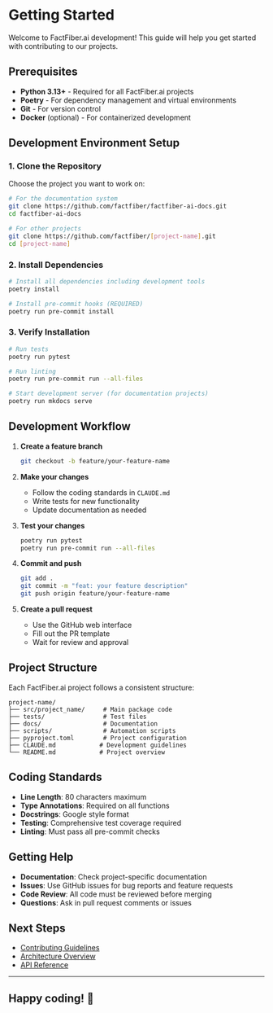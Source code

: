 # Getting Started

Welcome to FactFiber.ai development! This guide will help you get started
with contributing to our projects.

## Prerequisites

- **Python 3.13+** - Required for all FactFiber.ai projects
- **Poetry** - For dependency management and virtual environments
- **Git** - For version control
- **Docker** (optional) - For containerized development

## Development Environment Setup

### 1. Clone the Repository

Choose the project you want to work on:

```bash
# For the documentation system
git clone https://github.com/factfiber/factfiber-ai-docs.git
cd factfiber-ai-docs

# For other projects
git clone https://github.com/factfiber/[project-name].git
cd [project-name]
```

### 2. Install Dependencies

```bash
# Install all dependencies including development tools
poetry install

# Install pre-commit hooks (REQUIRED)
poetry run pre-commit install
```

### 3. Verify Installation

```bash
# Run tests
poetry run pytest

# Run linting
poetry run pre-commit run --all-files

# Start development server (for documentation projects)
poetry run mkdocs serve
```

## Development Workflow

1. **Create a feature branch**

   ```bash
   git checkout -b feature/your-feature-name
   ```

2. **Make your changes**
   - Follow the coding standards in `CLAUDE.md`
   - Write tests for new functionality
   - Update documentation as needed

3. **Test your changes**

   ```bash
   poetry run pytest
   poetry run pre-commit run --all-files
   ```

4. **Commit and push**

   ```bash
   git add .
   git commit -m "feat: your feature description"
   git push origin feature/your-feature-name
   ```

5. **Create a pull request**
   - Use the GitHub web interface
   - Fill out the PR template
   - Wait for review and approval

## Project Structure

Each FactFiber.ai project follows a consistent structure:

```text
project-name/
├── src/project_name/     # Main package code
├── tests/                # Test files
├── docs/                 # Documentation
├── scripts/              # Automation scripts
├── pyproject.toml        # Project configuration
├── CLAUDE.md            # Development guidelines
└── README.md            # Project overview
```

## Coding Standards

- **Line Length**: 80 characters maximum
- **Type Annotations**: Required on all functions
- **Docstrings**: Google style format
- **Testing**: Comprehensive test coverage required
- **Linting**: Must pass all pre-commit checks

## Getting Help

- **Documentation**: Check project-specific documentation
- **Issues**: Use GitHub issues for bug reports and feature requests
- **Code Review**: All code must be reviewed before merging
- **Questions**: Ask in pull request comments or issues

## Next Steps

- [Contributing Guidelines](contributing.md)
- [Architecture Overview](architecture.md)
- [API Reference](../api/)

---

## Happy coding! 🚀
